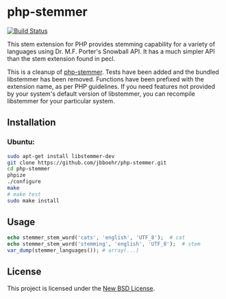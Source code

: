 # php-stemmer

[![Build Status](https://travis-ci.org/jbboehr/php-stemmer.svg?branch=master)](https://travis-ci.org/jbboehr/php-stemmer)

This stem extension for PHP provides stemming capability for a variety of 
languages using Dr. M.F. Porter's Snowball API. It has a much simpler API 
than the stem extension found in pecl.

This is a cleanup of [php-stemmer](https://code.google.com/p/php-stemmer/). 
Tests have been added and the bundled libstemmer has been removed. Functions
have been prefixed with the extension name, as per PHP guidelines. If you
need features not provided by your system's default version of libstemmer, you 
can recompile libstemmer for your particular system.

## Installation

### Ubuntu:

```bash
sudo apt-get install libstemmer-dev
git clone https://github.com/jbboehr/php-stemmer.git
cd php-stemmer
phpize
./configure
make
# make test
sudo make install
```

## Usage

```php
echo stemmer_stem_word('cats', 'english', 'UTF_8');  # cat
echo stemmer_stem_word('stemming', 'english', 'UTF_8');  # stem
var_dump(stemmer_languages()); # array(...)
```

## License

This project is licensed under the [New BSD License](http://opensource.org/licenses/BSD-3-Clause).

